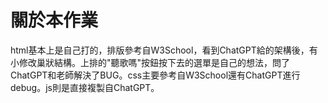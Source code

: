 # 關於本作業
html基本上是自己打的，排版參考自W3School，看到ChatGPT給的架構後，有小修改巢狀結構。上排的"聽歌嗎"按鈕按下去的選單是自己的想法，問了ChatGPT和老師解決了BUG。css主要參考自W3School還有ChatGPT進行debug。js則是直接複製自ChatGPT。